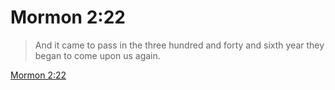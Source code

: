 # Mormon 2:22

> And it came to pass in the three hundred and forty and sixth year they began to come upon us again.

[Mormon 2:22](https://www.churchofjesuschrist.org/study/scriptures/bofm/morm/2?lang=eng&id=p22#p22)


